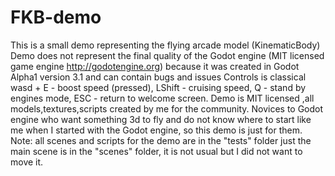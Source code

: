 # FKB-demo 
This is a small demo representing the flying arcade model (KinematicBody)
Demo does not represent the final quality of the Godot engine  (MIT licensed game engine http://godotengine.org)
because it was created in Godot Alpha1 version 3.1 and can contain bugs and issues 
Controls is classical wasd + E - boost speed (pressed), LShift - cruising speed, Q - stand by engines mode, ESC - return to welcome screen.
Demo is MIT licensed ,all models,textures,scripts created by me for the community.
Novices to  Godot engine who want something 3d to fly and do not know where to start like me when I started with the Godot engine, 
so this demo is just for them.
Note: all scenes and scripts for the demo are in the "tests" folder just the main scene is in the "scenes" folder, it is not usual
but I did not want to move it.
